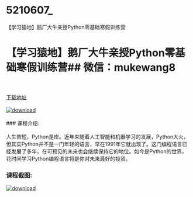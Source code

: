 # 5210607_
【学习猿地】鹅厂大牛亲授Python零基础寒假训练营
# 【学习猿地】鹅厂大牛亲授Python零基础寒假训练营## 微信：mukewang8
<br/></br>[下载地址](http://www.36tz.cn/article/5210607 "下载地址")
<br/></br>[![download](http://36tz.cn/muke_img/2020_02_1-128.png "下载地址")](http://www.36tz.cn/article/5210607 "下载地址")
<br/></br>### 课程介绍:<br/></br>人生苦短，Python是岸。近年来随着人工智能和机器学习的发展，Python大火，但其实Python并不是一门年轻的语言，早在1991年它就出现了。这门编程语言已经发展了多年，在可预见的未来也会继续保持它的地位。如今是Python的世界，花时间学习Python编程语言将是你对未来最好的投资。
### 课程截图:
[![download](http://36tz.cn/muke_img/2020_02_11-124.png "下载地址")](http://www.36tz.cn/article/5210607 "下载地址")

